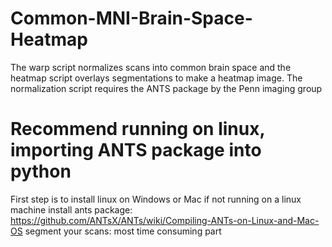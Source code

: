 # Common-MNI-Brain-Space-Heatmap
The warp script normalizes scans into common brain space and the heatmap script overlays segmentations to make a heatmap image. The normalization script requires the ANTS package by the Penn imaging group
# Recommend running on linux, importing ANTS package into python
First step is to install linux on Windows or Mac if not running on a linux machine 
install ants package:  https://github.com/ANTsX/ANTs/wiki/Compiling-ANTs-on-Linux-and-Mac-OS
segment your scans: most time consuming part
